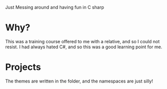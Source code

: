 Just Messing around and having fun in C sharp

# Why?
This was a training course offered to me with a relative, and so I could not resist. I had always hated C#, and so this was a good learning point for me.

# Projects
The themes are written in the folder, and the namespaces are just silly!
